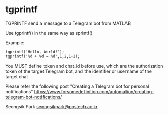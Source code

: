 # tgprintf
TGPRINTF send a message to a Telegram bot from MATLAB

Use tgprintf() in the same way as sprintf()

Example: 

```
tgprintf('Hello, World!');
tgprintf('%d + %d = %d',1,2,1+2);
 ```
 
You MUST define token and chat_id before use, which are the authorization token of the target Telegram bot, and the identifier or username of the target chat

Please refer the following post 
"Creating a Telegram bot for personal notifications"
https://www.forsomedefinition.com/automation/creating-telegram-bot-notifications/

Seongsik Park
seongsikpark@postech.ac.kr
